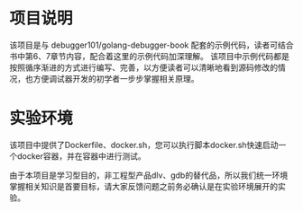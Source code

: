 # 项目说明

该项目是与 debugger101/golang-debugger-book 配套的示例代码，读者可结合书中第6、7章节内容，配合着这里的示例代码加深理解。
该项目中示例代码都是按照循序渐进的方式进行编写、完善，以方便读者可以清晰地看到源码修改的情况，也方便调试器开发的初学者一步步掌握相关原理。

# 实验环境

该项目中提供了Dockerfile、docker.sh，您可以执行脚本docker.sh快速启动一个docker容器，并在容器中进行测试。

由于本项目是学习型目的，非工程型产品dlv、gdb的替代品，所以我们统一环境掌握相关知识是首要目标，请大家反馈问题之前务必确认是在实验环境展开的实验。

